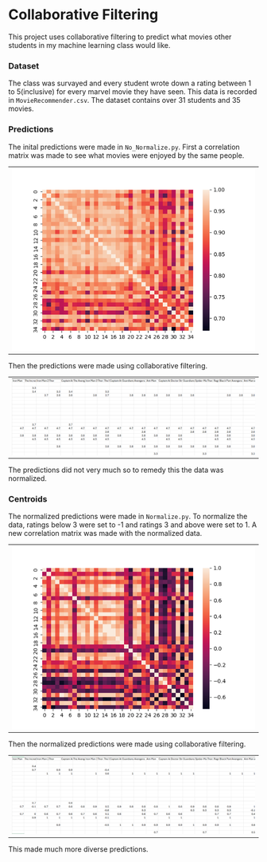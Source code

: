 # Collaborative Filtering
This project uses collaborative filtering to predict what movies other students in my machine learning class would like.
### Dataset
The class was survayed and every student wrote down a rating between 1 to 5(inclusive) for every marvel movie they have seen.
This data is recorded in `MovieRecommender.csv`.
The dataset contains over 31 students and 35 movies.

### Predictions
The inital predictions were made in `No_Normalize.py`.
First a correlation matrix was made to see what movies were enjoyed by the same people.

<table>
  <tr>
    <td><img src="Images/Correlation.png" width="100%"/></td>
  </tr>
</table>
Then the predictions were made using collaborative filtering.

<table>
  <tr>
    <td><img src="Images/Recommendations.png" width="100%"/></td>
  </tr>
</table>
The predictions did not very much so to remedy this the data was normalized.

### Centroids
The normalized predictions were made in `Normalize.py`. 
To normalize the data, ratings below 3 were set to -1 and ratings 3 and above were set to 1.
A new correlation matrix was made with the normalized data.
<table>
  <tr>
    <td><img src="Images/Normalized_Correlation.png" width="100%"/></td>
  </tr>
</table>

Then the normalized predictions were made using collaborative filtering.

<table>
  <tr>
    <td><img src="Images/Normalized_Recommendations.png" width="100%"/></td>
  </tr>
</table>

This made much more diverse predictions.
